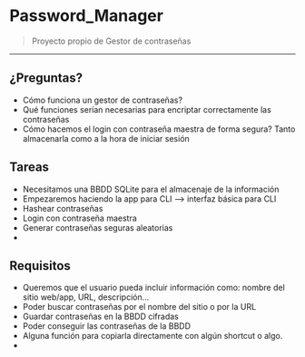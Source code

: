 # Password_Manager
> Proyecto propio de Gestor de contraseñas
---
## ¿Preguntas?
-  Cómo funciona un gestor de contraseñas?
-  Qué funciones serían necesarias para encriptar correctamente las contraseñas
-  Cómo hacemos el login con contraseña maestra de forma segura? Tanto almacenarla como a la hora de iniciar sesión
## Tareas
- Necesitamos una BBDD SQLite para el almacenaje de la información
- Empezaremos haciendo la app para CLI --> interfaz básica para CLI
- Hashear contraseñas
- Login con contraseña maestra
- Generar contraseñas seguras aleatorias
- 
## Requisitos
- Queremos que el usuario pueda incluir información como: nombre del sitio web/app, URL, descripción...
- Poder buscar contraseñas por el nombre del sitio o por la URL
- Guardar contraseñas en la BBDD cifradas
- Poder conseguir las contraseñas de la BBDD
- Alguna función para copiarla directamente con algún shortcut o algo.
- 